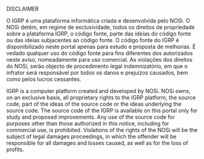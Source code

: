 DISCLAIMER

O IGRP é uma plataforma informática criada e desenvolvida pelo NOSi.
O NOSi detém, em regime de exclusividade, todos os direitos de propriedade sobre a plataforma IGRP, o código fonte, parte das ideias do código fonte ou das ideias subjacentes ao código fonte.
O código fonte do IGRP é disponibilizado neste portal apenas para estudo e proposta de melhorias.
É vedado qualquer uso do código fonte para fins diferentes dos autorizados neste aviso, nomeadamente para uso comercial.
As violações dos direitos do NOSi, serão objecto de procedimento legal indemnizatório, em que o infrator será responsável por todos os danos e prejuízos causados, bem como pelos lucros cessantes.

IGRP is a computer platform created and developed by NOSi.
NOSi owns, on an exclusive basis, all proprietary rights to the IGRP platform, the source code, part of the ideas of the source code or the ideas underlying the source code.
The source code of the IGRP is available on this portal only for study and proposed improvements.
Any use of the source code for purposes other than those authorized in this notice, including for commercial use, is prohibited.
Violations of the rights of the NOSi will be the subject of legal damages proceedings, in which the offender will be responsible for all damages and losses caused, as well as for the loss of profits.
